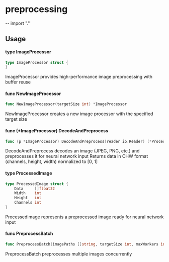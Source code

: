 # preprocessing
--
    import "."


## Usage

#### type ImageProcessor

```go
type ImageProcessor struct {
}
```

ImageProcessor provides high-performance image preprocessing with buffer reuse

#### func  NewImageProcessor

```go
func NewImageProcessor(targetSize int) *ImageProcessor
```
NewImageProcessor creates a new image processor with the specified target size

#### func (*ImageProcessor) DecodeAndPreprocess

```go
func (p *ImageProcessor) DecodeAndPreprocess(reader io.Reader) (*ProcessedImage, error)
```
DecodeAndPreprocess decodes an image (JPEG, PNG, etc.) and preprocesses it for
neural network input Returns data in CHW format (channels, height, width)
normalized to [0, 1]

#### type ProcessedImage

```go
type ProcessedImage struct {
	Data     []float32
	Width    int
	Height   int
	Channels int
}
```

ProcessedImage represents a preprocessed image ready for neural network input

#### func  PreprocessBatch

```go
func PreprocessBatch(imagePaths []string, targetSize int, maxWorkers int) ([]*ProcessedImage, error)
```
PreprocessBatch preprocesses multiple images concurrently
